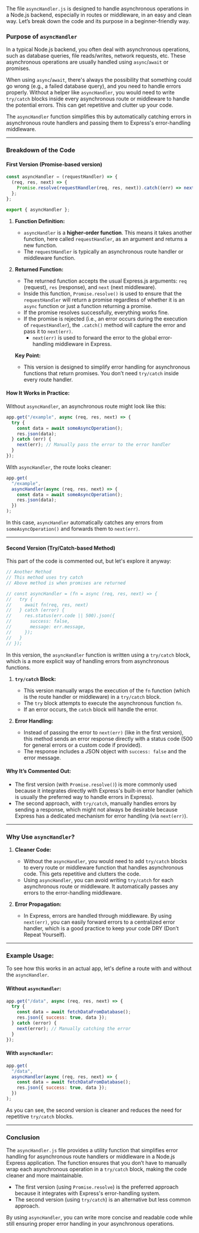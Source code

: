 The file `asyncHandler.js` is designed to handle asynchronous operations in a Node.js backend, especially in routes or middleware, in an easy and clean way. Let’s break down the code and its purpose in a beginner-friendly way.

### Purpose of `asyncHandler`

In a typical Node.js backend, you often deal with asynchronous operations, such as database queries, file reads/writes, network requests, etc. These asynchronous operations are usually handled using `async`/`await` or promises.

When using `async`/`await`, there's always the possibility that something could go wrong (e.g., a failed database query), and you need to handle errors properly. Without a helper like `asyncHandler`, you would need to write `try/catch` blocks inside every asynchronous route or middleware to handle the potential errors. This can get repetitive and clutter up your code.

The `asyncHandler` function simplifies this by automatically catching errors in asynchronous route handlers and passing them to Express's error-handling middleware.

---

### Breakdown of the Code

#### First Version (Promise-based version)

```js
const asyncHandler = (requestHandler) => {
  (req, res, next) => {
    Promise.resolve(requestHandler(req, res, next)).catch((err) => next(err));
  };
};

export { asyncHandler };
```

1. **Function Definition:**

   - `asyncHandler` is a **higher-order function**. This means it takes another function, here called `requestHandler`, as an argument and returns a new function.
   - The `requestHandler` is typically an asynchronous route handler or middleware function.

2. **Returned Function:**

   - The returned function accepts the usual Express.js arguments: `req` (request), `res` (response), and `next` (next middleware).
   - Inside this function, `Promise.resolve()` is used to ensure that the `requestHandler` will return a promise regardless of whether it is an `async` function or just a function returning a promise.
   - If the promise resolves successfully, everything works fine.
   - If the promise is rejected (i.e., an error occurs during the execution of `requestHandler`), the `.catch()` method will capture the error and pass it to `next(err)`.
     - `next(err)` is used to forward the error to the global error-handling middleware in Express.

   **Key Point:**

   - This version is designed to simplify error handling for asynchronous functions that return promises. You don’t need `try/catch` inside every route handler.

#### How It Works in Practice:

Without `asyncHandler`, an asynchronous route might look like this:

```js
app.get("/example", async (req, res, next) => {
  try {
    const data = await someAsyncOperation();
    res.json(data);
  } catch (err) {
    next(err); // Manually pass the error to the error handler
  }
});
```

With `asyncHandler`, the route looks cleaner:

```js
app.get(
  "/example",
  asyncHandler(async (req, res, next) => {
    const data = await someAsyncOperation();
    res.json(data);
  })
);
```

In this case, `asyncHandler` automatically catches any errors from `someAsyncOperation()` and forwards them to `next(err)`.

---

#### Second Version (Try/Catch-based Method)

This part of the code is commented out, but let's explore it anyway:

```js
// Another Method
// This method uses try catch
// Above method is when promises are returned

// const asyncHandler = (fn = async (req, res, next) => {
//   try {
//     await fn(req, res, next)
//   } catch (error) {
//     res.status(err.code || 500).json({
//       success: false,
//       message: err.message,
//     });
//   }
// });
```

In this version, the `asyncHandler` function is written using a `try/catch` block, which is a more explicit way of handling errors from asynchronous functions.

1. **`try/catch` Block:**

   - This version manually wraps the execution of the `fn` function (which is the route handler or middleware) in a `try/catch` block.
   - The `try` block attempts to execute the asynchronous function `fn`.
   - If an error occurs, the `catch` block will handle the error.

2. **Error Handling:**
   - Instead of passing the error to `next(err)` (like in the first version), this method sends an error response directly with a status code (500 for general errors or a custom code if provided).
   - The response includes a JSON object with `success: false` and the error message.

#### Why It’s Commented Out:

- The first version (with `Promise.resolve()`) is more commonly used because it integrates directly with Express's built-in error handler (which is usually the preferred way to handle errors in Express).
- The second approach, with `try/catch`, manually handles errors by sending a response, which might not always be desirable because Express has a dedicated mechanism for error handling (via `next(err)`).

---

### Why Use `asyncHandler`?

1. **Cleaner Code:**

   - Without the `asyncHandler`, you would need to add `try/catch` blocks to every route or middleware function that handles asynchronous code. This gets repetitive and clutters the code.
   - Using `asyncHandler`, you can avoid writing `try/catch` for each asynchronous route or middleware. It automatically passes any errors to the error-handling middleware.

2. **Error Propagation:**
   - In Express, errors are handled through middleware. By using `next(err)`, you can easily forward errors to a centralized error handler, which is a good practice to keep your code DRY (Don’t Repeat Yourself).

---

### Example Usage:

To see how this works in an actual app, let's define a route with and without the `asyncHandler`.

#### Without `asyncHandler`:

```js
app.get("/data", async (req, res, next) => {
  try {
    const data = await fetchDataFromDatabase();
    res.json({ success: true, data });
  } catch (error) {
    next(error); // Manually catching the error
  }
});
```

#### With `asyncHandler`:

```js
app.get(
  "/data",
  asyncHandler(async (req, res, next) => {
    const data = await fetchDataFromDatabase();
    res.json({ success: true, data });
  })
);
```

As you can see, the second version is cleaner and reduces the need for repetitive `try/catch` blocks.

---

### Conclusion

The `asyncHandler.js` file provides a utility function that simplifies error handling for asynchronous route handlers or middleware in a Node.js Express application. The function ensures that you don’t have to manually wrap each asynchronous operation in a `try/catch` block, making the code cleaner and more maintainable.

- The first version (using `Promise.resolve`) is the preferred approach because it integrates with Express's error-handling system.
- The second version (using `try/catch`) is an alternative but less common approach.

By using `asyncHandler`, you can write more concise and readable code while still ensuring proper error handling in your asynchronous operations.
